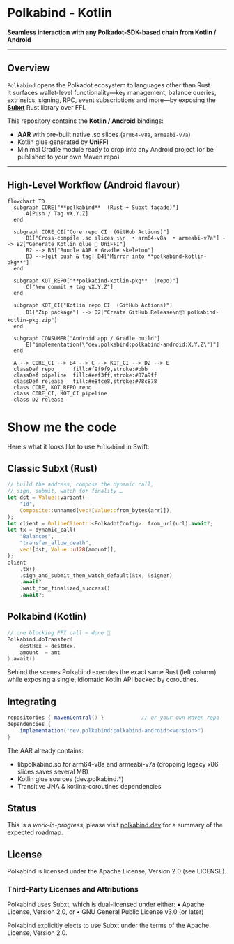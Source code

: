 # Polkabind - Kotlin

**Seamless interaction with any Polkadot-SDK-based chain from Kotlin / Android**

---

## Overview  

`Polkabind` opens the Polkadot ecosystem to languages other than Rust.  
It surfaces wallet-level functionality—key management, balance queries, extrinsics, signing, RPC, event subscriptions and more—by exposing the **[Subxt](https://github.com/paritytech/subxt)** Rust library over FFI.

This repository contains the **Kotlin / Android** bindings:

* **AAR** with pre-built native .so slices (`arm64-v8a`, `armeabi-v7a`)  
* Kotlin glue generated by **UniFFI**  
* Minimal Gradle module ready to drop into any Android project (or be published to your own Maven repo)

---

## High-Level Workflow (Android flavour)

```mermaid
flowchart TD
  subgraph CORE["**polkabind**  (Rust + Subxt façade)"]
      A[Push / Tag vX.Y.Z]
  end

  subgraph CORE_CI["Core repo CI  (GitHub Actions)"]
      B1["Cross-compile .so slices ↴\n  • arm64-v8a  • armeabi-v7a"] --> B2["Generate Kotlin glue 🔧 UniFFI"]
      B2 --> B3["Bundle AAR + Gradle skeleton"]
      B3 -->|git push & tag| B4["Mirror into **polkabind-kotlin-pkg**"]
  end

  subgraph KOT_REPO["**polkabind-kotlin-pkg**  (repo)"]
      C["New commit + tag vX.Y.Z"]
  end

  subgraph KOT_CI["Kotlin repo CI  (GitHub Actions)"]
      D1["Zip package"] --> D2["Create GitHub Release\n📦 polkabind-kotlin-pkg.zip"]
  end

  subgraph CONSUMER["Android app / Gradle build"]
      E["implementation(\"dev.polkabind:polkabind-android:X.Y.Z\")"]
  end

  A --> CORE_CI --> B4 --> C --> KOT_CI --> D2 --> E
  classDef repo      fill:#f9f9f9,stroke:#bbb
  classDef pipeline  fill:#eef3ff,stroke:#87a9ff
  classDef release   fill:#e8fce8,stroke:#78c878
  class CORE, KOT_REPO repo
  class CORE_CI, KOT_CI pipeline
  class D2 release
  ```

# Show me the code

Here's what it looks like to use `Polkabind` in Swift:

## Classic Subxt (Rust)

``` rust
// build the address, compose the dynamic call,
// sign, submit, watch for finality …
let dst = Value::variant(
    "Id",
    Composite::unnamed(vec![Value::from_bytes(arr)]),
);
let client = OnlineClient::<PolkadotConfig>::from_url(url).await?;
let tx = dynamic_call(
    "Balances",
    "transfer_allow_death",
    vec![dst, Value::u128(amount)],
);
client
    .tx()
    .sign_and_submit_then_watch_default(&tx, &signer)
    .await?
    .wait_for_finalized_success()
    .await?;
```

## Polkabind (Kotlin)
```kotlin
// one blocking FFI call – done 🎉
Polkabind.doTransfer(
    destHex = destHex,
    amount  = amt
).await()
```

Behind the scenes Polkabind executes the exact same Rust (left column) while exposing a single, idiomatic Kotlin API backed by coroutines.

## Integrating

``` groovy
repositories { mavenCentral() }            // or your own Maven repo
dependencies {
    implementation("dev.polkabind:polkabind-android:<version>")
}
```

The AAR already contains:
- libpolkabind.so for arm64-v8a and armeabi-v7a
(dropping legacy x86 slices saves several MB)
- Kotlin glue sources (dev.polkabind.*)
- Transitive JNA & kotlinx-coroutines dependencies

## Status

This is a *work-in-progress*, please visit [polkabind.dev](https://polkabind.dev) for a summary of the expected roadmap.

## License

Polkabind is licensed under the Apache License, Version 2.0 (see LICENSE).

### Third-Party Licenses and Attributions

Polkabind uses Subxt, which is dual-licensed under either:
    • Apache License, Version 2.0, or
    • GNU General Public License v3.0 (or later)

Polkabind explicitly elects to use Subxt under the terms of the Apache License, Version 2.0.
